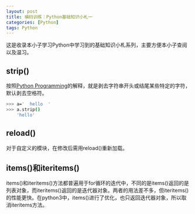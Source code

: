 ```yaml
---
layout: post
title: 编码训练：Python基础知识小札一
categories: [Python]
tags: Python
---
```


这是收录本小子学习Python中学习到的基础知识小札系列，主要方便本小子查阅以及温习。

## strip()

按照[Python Programming](http://www.tutorialspoint.com/python/string_strip.htm)的解释，就是剥去字符串开头或结尾某些特定的字符，默认剥去空格符。

```sh
>>> a='  hello  '
>>> a.strip()
    'hello'
```

## reload()

对于自定义的模块，在修改后需用reload()重新加载。

## items()和iteritems()

items()和iteritems()方法都普遍用于for循环的迭代中，不同的是items()返回的是列表对象，而iteritems()返回的是迭代器对象。两者的用法差不多，但iteritems()的性能更快。在python3中，items()进行了优化，也只返回迭代器对象，所以取消iteritems方法。